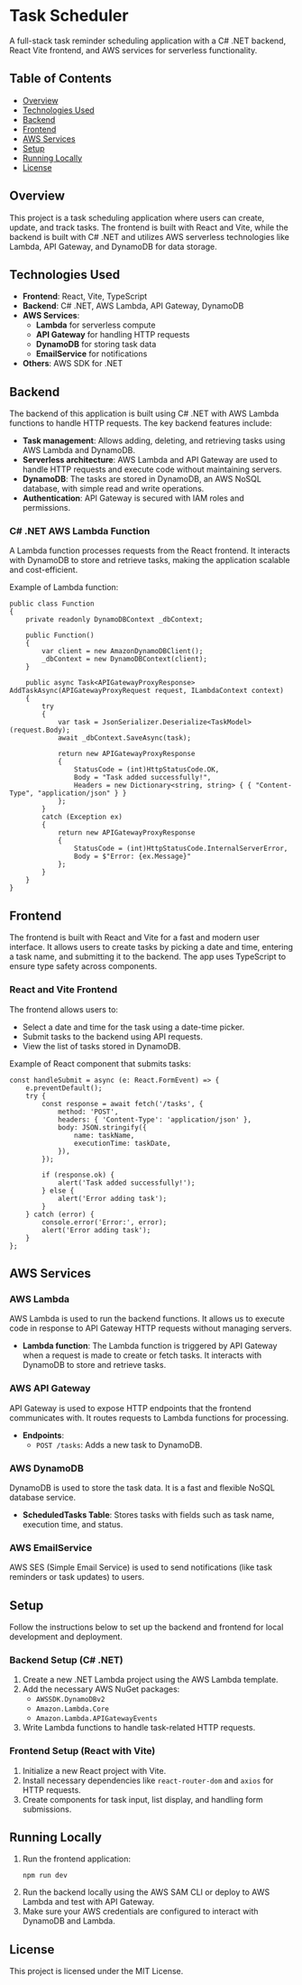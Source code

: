 # Task Scheduler

A full-stack task reminder scheduling application with a C# .NET backend, React Vite frontend, and AWS services for serverless functionality.

## Table of Contents

- [Overview](#overview)
- [Technologies Used](#technologies-used)
- [Backend](#backend)
- [Frontend](#frontend)
- [AWS Services](#aws-services)
- [Setup](#setup)
- [Running Locally](#running-locally)
- [License](#license)

## Overview

This project is a task scheduling application where users can create, update, and track tasks. The frontend is built with React and Vite, while the backend is built with C# .NET and utilizes AWS serverless technologies like Lambda, API Gateway, and DynamoDB for data storage.

## Technologies Used

- **Frontend**: React, Vite, TypeScript
- **Backend**: C# .NET, AWS Lambda, API Gateway, DynamoDB
- **AWS Services**: 
  - **Lambda** for serverless compute
  - **API Gateway** for handling HTTP requests
  - **DynamoDB** for storing task data
  - **EmailService** for notifications
- **Others**: AWS SDK for .NET

## Backend

The backend of this application is built using C# .NET with AWS Lambda functions to handle HTTP requests. The key backend features include:

- **Task management**: Allows adding, deleting, and retrieving tasks using AWS Lambda and DynamoDB.
- **Serverless architecture**: AWS Lambda and API Gateway are used to handle HTTP requests and execute code without maintaining servers.
- **DynamoDB**: The tasks are stored in DynamoDB, an AWS NoSQL database, with simple read and write operations.
- **Authentication**: API Gateway is secured with IAM roles and permissions.

### C# .NET AWS Lambda Function

A Lambda function processes requests from the React frontend. It interacts with DynamoDB to store and retrieve tasks, making the application scalable and cost-efficient.

Example of Lambda function:

```
public class Function
{
    private readonly DynamoDBContext _dbContext;

    public Function()
    {
        var client = new AmazonDynamoDBClient();
        _dbContext = new DynamoDBContext(client);
    }

    public async Task<APIGatewayProxyResponse> AddTaskAsync(APIGatewayProxyRequest request, ILambdaContext context)
    {
        try
        {
            var task = JsonSerializer.Deserialize<TaskModel>(request.Body);
            await _dbContext.SaveAsync(task);

            return new APIGatewayProxyResponse
            {
                StatusCode = (int)HttpStatusCode.OK,
                Body = "Task added successfully!",
                Headers = new Dictionary<string, string> { { "Content-Type", "application/json" } }
            };
        }
        catch (Exception ex)
        {
            return new APIGatewayProxyResponse
            {
                StatusCode = (int)HttpStatusCode.InternalServerError,
                Body = $"Error: {ex.Message}"
            };
        }
    }
}
```

## Frontend

The frontend is built with React and Vite for a fast and modern user interface. It allows users to create tasks by picking a date and time, entering a task name, and submitting it to the backend. The app uses TypeScript to ensure type safety across components.

### React and Vite Frontend

The frontend allows users to:

- Select a date and time for the task using a date-time picker.
- Submit tasks to the backend using API requests.
- View the list of tasks stored in DynamoDB.

Example of React component that submits tasks:

```
const handleSubmit = async (e: React.FormEvent) => {
    e.preventDefault();
    try {
        const response = await fetch('/tasks', {
            method: 'POST',
            headers: { 'Content-Type': 'application/json' },
            body: JSON.stringify({
                name: taskName,
                executionTime: taskDate,
            }),
        });

        if (response.ok) {
            alert('Task added successfully!');
        } else {
            alert('Error adding task');
        }
    } catch (error) {
        console.error('Error:', error);
        alert('Error adding task');
    }
};
```

## AWS Services

### AWS Lambda

AWS Lambda is used to run the backend functions. It allows us to execute code in response to API Gateway HTTP requests without managing servers.

- **Lambda function**: The Lambda function is triggered by API Gateway when a request is made to create or fetch tasks. It interacts with DynamoDB to store and retrieve tasks.

### AWS API Gateway

API Gateway is used to expose HTTP endpoints that the frontend communicates with. It routes requests to Lambda functions for processing.

- **Endpoints**: 
  - `POST /tasks`: Adds a new task to DynamoDB.

### AWS DynamoDB

DynamoDB is used to store the task data. It is a fast and flexible NoSQL database service.

- **ScheduledTasks Table**: Stores tasks with fields such as task name, execution time, and status.

### AWS EmailService

AWS SES (Simple Email Service) is used to send notifications (like task reminders or task updates) to users.

## Setup

Follow the instructions below to set up the backend and frontend for local development and deployment.

### Backend Setup (C# .NET)

1. Create a new .NET Lambda project using the AWS Lambda template.
2. Add the necessary AWS NuGet packages:
    - `AWSSDK.DynamoDBv2`
    - `Amazon.Lambda.Core`
    - `Amazon.Lambda.APIGatewayEvents`
3. Write Lambda functions to handle task-related HTTP requests.

### Frontend Setup (React with Vite)

1. Initialize a new React project with Vite.
2. Install necessary dependencies like `react-router-dom` and `axios` for HTTP requests.
3. Create components for task input, list display, and handling form submissions.

## Running Locally

1. Run the frontend application:
    ```
    npm run dev
    ```
2. Run the backend locally using the AWS SAM CLI or deploy to AWS Lambda and test with API Gateway.
3. Make sure your AWS credentials are configured to interact with DynamoDB and Lambda.

## License

This project is licensed under the MIT License.
